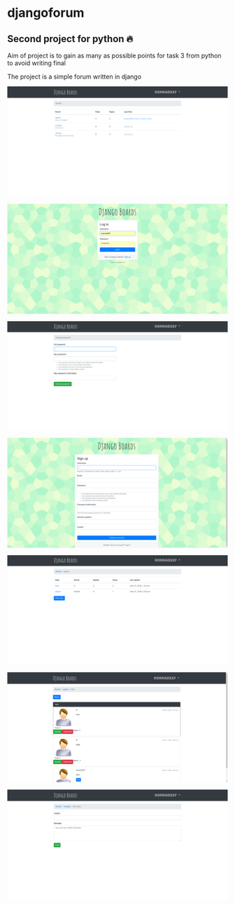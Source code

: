 # djangoforum
## Second project for python :fire:
Aim of project is to gain as many as possible points for task 3 from python to avoid writing final

The project is a simple forum written in django

![alt text](https://github.com/Konrad337/djangoforum/blob/master/screens/0.png "")


![alt text](https://github.com/Konrad337/djangoforum/blob/master/screens/1.png "")


![alt text](https://github.com/Konrad337/djangoforum/blob/master/screens/2.png "")


![alt text](https://github.com/Konrad337/djangoforum/blob/master/screens/3.png "")


![alt text](https://github.com/Konrad337/djangoforum/blob/master/screens/4.png "")


![alt text](https://github.com/Konrad337/djangoforum/blob/master/screens/5.png "")


![alt text](https://github.com/Konrad337/djangoforum/blob/master/screens/6.png "")
